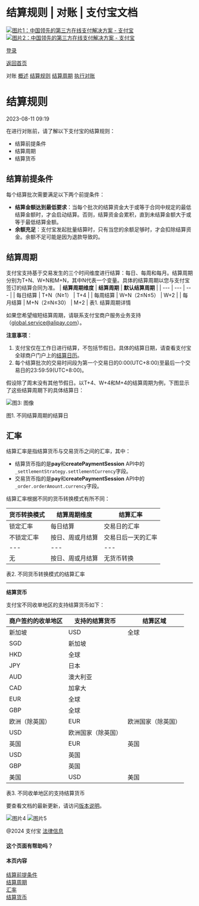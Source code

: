 结算规则 | 对账 | 支付宝文档
===============

[![图片1：中国领先的第三方在线支付解决方案 - 支付宝](https://ac.alipay.com/storage/2024/3/26/d66c43c0-440d-4c97-9976-f2028a2c8c5e.svg)![图片2：中国领先的第三方在线支付解决方案 - 支付宝](https://ac.alipay.com/storage/2024/3/26/a48bd336-aea0-4f16-bf83-616eacbb4434.svg)](/docs/)

[登录](https://global.alipay.com/ilogin/account_login.htm?goto=https%3A%2F%2Fglobal.alipay.com%2Fdocs%2Fac%2Freconcile%2Frules)

[返回首页](../../)

对账
[概述](/docs/ac/reconcile/overview)
[结算规则](/docs/ac/reconcile/rules)
[结算周期](/docs/ac/reconcile/lifecycle)
[执行对账](/docs/ac/reconcile/perform)

结算规则
================
2023-08-11 09:19

在进行对账前，请了解以下支付宝的结算规则：

*   结算前提条件
*   结算周期
*   结算货币

结算前提条件
----------------------------

每个结算批次需要满足以下两个前提条件：

*   **结算金额达到最低要求**：当每个批次的结算资金大于或等于合同中规定的最低结算金额时，才会启动结算。否则，结算资金会累积，直到未结算金额大于或等于最低结算金额。
*   **余额充足**：支付宝发起批量结算时，只有当您的余额足够时，才会扣除结算资金。余额不足可能是因为退款导致的。

结算周期
-----------------

支付宝支持基于交易发生的三个时间维度进行结算：每日、每周和每月。结算周期分别为T+N、W+N和M+N，其中N代表一个变量。具体的结算周期以您与支付宝签订的结算合同为准。
| **结算周期维度** | **结算周期** | **默认结算周期** |
| --- | --- | --- |
| 每日结算 | T+N（N≥1） | T+4 |
| 每周结算 | W+N（2≤N≤5） | W+2 |
| 每月结算 | M+N（2≤N≤30） | M+2 |
表1. 结算周期详情

如果您希望缩短结算周期，请联系支付宝商户服务业务支持（[global.service@alipay.com](mailto:global.service@alipay.com)）。

**注意事项**：

1. 支付宝仅在工作日进行结算，不包括节假日。具体的结算日期，请查看支付宝全球商户门户上的[结算日历](https://global.alipay.com/merchant/platform/antom/bill/settlement/overview?_route=SG)。
2. 每个结算批次的交易时间段为第一个交易日的0:00(UTC+8:00)至最后一个交易日的23:59:59(UTC+8:00)。

假设除了周末没有其他节假日。以T+4、W+4和M+4的结算周期为例，下图显示了这些结算周期下的具体结算日：

![图3: 图像](https://idocs-assets.marmot-cloud.com/storage/idocs87c36dc8dac653c1/1691051823525-6d3e2630-4bac-47fa-b614-c336e11838ef.png)

图1. 不同结算周期的结算日

汇率
------------

结算汇率是指结算货币与交易货币之间的汇率，其中：

* 结算货币指的是**pay**和**createPaymentSession** API中的`_settlementStrategy.settlementCurrency`字段。
* 交易货币指的是**pay**和**createPaymentSession** API中的`_order.orderAmount.currency`字段。

结算汇率根据不同的货币转换模式有所不同：

| **货币转换模式** | **结算周期维度** | **结算汇率** |
| --- | --- | --- |
| 锁定汇率 | 每日结算 | 交易日的汇率 |
| 不锁定汇率 | 按日、周或月结算 | 交易日后一天的汇率 |
| --- | --- | --- |
| 无 | 按日、周或月结算 | 无货币转换 |
表2. 不同货币转换模式的结算汇率

---

**结算货币**

支付宝不同收单地区的支持结算货币如下：

| **商户签约的收单地区** | **支持的结算货币** | **结算区域** |
| --- | --- | --- |
| 新加坡 | USD | 全球 |
| SGD | 新加坡 |
| HKD | 全球 |
| JPY | 日本 |
| AUD | 澳大利亚 |
| CAD | 加拿大 |
| EUR | 全球 |
| GBP | 全球 |
| 欧洲（除英国） | EUR | 欧洲国家（除英国） |
| USD | 欧洲国家（除英国） |
| 英国 | EUR | 英国 |
| USD | 英国 |
| GBP | 英国 |
| 美国 | USD | 美国 |
表3. 不同收单地区的支持结算货币

要查看文档的最新更新，请访问[版本说明](https://global.alipay.com/docs/releasenotes)。

![图片4](https://ac.alipay.com/storage/2021/5/20/19b2c126-9442-4f16-8f20-e539b1db482a.png) ![图片5](https://ac.alipay.com/storage/2021/5/20/e9f3f154-dbf0-455f-89f0-b3d4e0c14481.png)

@2024 支付宝 [法律信息](https://global.alipay.com/docs/ac/platform/membership)

#### 这个页面有帮助吗？

#### 本页内容

[结算前提条件](#zefU8 "结算前提条件")  
[结算周期](#XEyXW "结算周期")  
[汇率](#lGY7s "汇率")  
[结算货币](#BRthQ "结算货币")